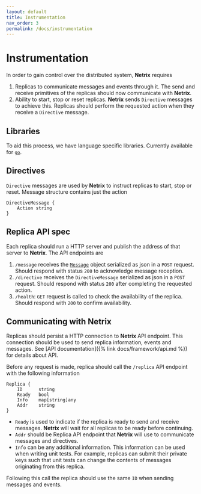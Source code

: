 ```yaml
---
layout: default
title: Instrumentation
nav_order: 3
permalink: /docs/instrumentation
---
```


# Instrumentation

In order to gain control over the distributed system, **Netrix** requires

1. Replicas to communicate messages and events through it. The send and receive primitives of the replicas should now communicate with **Netrix**.
2. Ability to start, stop or reset replicas. **Netrix** sends `Directive` messages to achieve this. Replicas should perform the requested action when they receive a `Directive` message.

## Libraries

To aid this process, we have language specific libraries. Currently available for [`go`](https://github.com/netrixframework/go-clientlibrary).

## Directives

`Directive` messages are used by **Netrix** to instruct replicas to start, stop or reset. Message structure contains just the action
```
DirectiveMessage {
    Action string
}
```

## Replica API spec

Each replica should run a HTTP server and publish the address of that server to **Netrix**. The API endpoints are

1. `/message` receives the [`Message`](/docs/basic-concepts#messages) object serialized as json in a `POST` request. Should respond with status `200` to acknowledge message reception.
2. `/directive` receives the `DirectiveMessage` serialized as json in a `POST` request. Should respond with status `200` after completing the requested action.
3. `/health`: `GET` request is called to check the availability of the replica. Should respond with `200` to confirm availability.

## Communicating with Netrix

Replicas should persist a HTTP connection to **Netrix** API endpoint. This connection should be used to send replica information, events and messages. See [API documentation]({% link docs/framework/api.md %}) for details about API.

Before any request is made, replica should call the `/replica` API endpoint
with the following information

```
Replica {
    ID      string
    Ready   bool
    Info    map[string]any
    Addr    string
}
```

- `Ready` is used to indicate if the replica is ready to send and receive messages. **Netrix** will wait for all replicas to be ready before continuing. 
- `Addr` should be Replica API endpoint that **Netrix** will use to communicate messages and directives.
- `Info` can be any additional information. This information can be used when writing unit tests. For example, replicas can submit their private keys such that unit tests can change the contents of messages originating from this replica.

Following this call the replica should use the same `ID` when sending messages and events.
